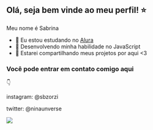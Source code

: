 ## Olá, seja bem vinde ao meu perfil! ⭐

Meu nome é Sabrina

- 🌙 Eu estou estudando no [Alura](https://www.alura.com.br/)
- 🌙 Desenvolvendo minha habilidade no JavaScript
- 🌙 Estarei compartilhando meus projetos por aqui <3

### Você pode entrar em contato comigo aqui 
👇

instagram: @sbzorzi

twitter: @ninaunverse

![](https://media1.tenor.com/m/ssPA7n-7pG0AAAAC/sailor-moon-anime.gif)
